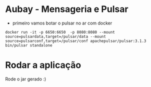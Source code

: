 # Aubay - Mensageria e Pulsar
* primeiro vamos botar o pulsar no ar com docker

```shell
docker run -it -p 6650:6650  -p 8080:8080 --mount source=pulsardata,target=/pulsar/data --mount source=pulsarconf,target=/pulsar/conf apachepulsar/pulsar:3.1.3 bin/pulsar standalone
```
# Rodar a aplicação
 Rode o jar gerado :)
